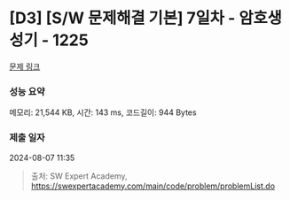 # [D3] [S/W 문제해결 기본] 7일차 - 암호생성기 - 1225 

[문제 링크](https://swexpertacademy.com/main/code/problem/problemDetail.do?contestProbId=AV14uWl6AF0CFAYD) 

### 성능 요약

메모리: 21,544 KB, 시간: 143 ms, 코드길이: 944 Bytes

### 제출 일자

2024-08-07 11:35



> 출처: SW Expert Academy, https://swexpertacademy.com/main/code/problem/problemList.do